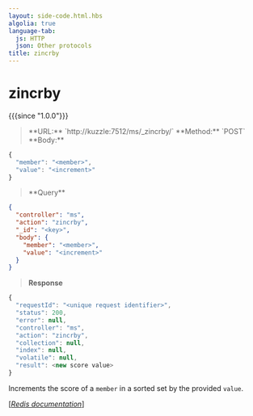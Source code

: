 ```yaml
---
layout: side-code.html.hbs
algolia: true
language-tab:
  js: HTTP
  json: Other protocols
title: zincrby
---
```


# zincrby

{{{since "1.0.0"}}}




<blockquote class="js">
<p>
**URL:** `http://kuzzle:7512/ms/_zincrby/<key>`  
**Method:** `POST`  
**Body:**
</p>
</blockquote>


```js
{
  "member": "<member>",
  "value": "<increment>"
}
```



<blockquote class="json">
<p>
**Query**
</p>
</blockquote>


```json
{
  "controller": "ms",
  "action": "zincrby",
  "_id": "<key>",
  "body": {
    "member": "<member>",
    "value": "<increment>"
  }
}
```

>**Response**

```javascript
{
  "requestId": "<unique request identifier>",
  "status": 200,
  "error": null,
  "controller": "ms",
  "action": "zincrby",
  "collection": null,
  "index": null,
  "volatile": null,
  "result": <new score value>
}
```

Increments the score of a `member` in a sorted set by the provided `value`.

[[_Redis documentation_]](https://redis.io/commands/zincrby)
